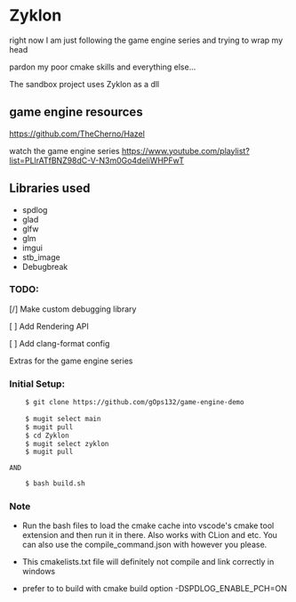 # Zyklon

right now I am just following the game engine series and trying to wrap my head

pardon my poor cmake skills and everything else...

The sandbox project uses Zyklon as a dll

## game engine resources
https://github.com/TheCherno/Hazel

watch the game engine series
https://www.youtube.com/playlist?list=PLlrATfBNZ98dC-V-N3m0Go4deliWHPFwT

## Libraries used
* spdlog
* glad
* glfw
* glm
* imgui
* stb_image
* Debugbreak

### TODO:
[/] Make custom debugging library

[ ] Add Rendering API

[ ] Add clang-format config

Extras for the game engine series

### Initial Setup:

```sh
    $ git clone https://github.com/gOps132/game-engine-demo
    
    $ mugit select main
    $ mugit pull
    $ cd Zyklon
    $ mugit select zyklon
    $ mugit pull

```
    AND
    
```sh
    $ bash build.sh 
```
### Note

* Run the bash files to load the cmake cache into vscode's cmake tool extension
and then run it in there. Also works with CLion and etc. You can also use the 
compile_command.json with however you please.

* This cmakelists.txt file will definitely not compile and link correctly in windows  

* prefer to to build with cmake build option -DSPDLOG_ENABLE_PCH=ON